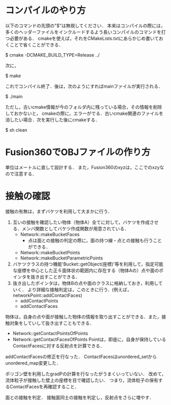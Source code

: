 
# コンパイルのやり方
以下のコマンドの先頭の"$"は無視してください．
本来はコンパイルの際には，多くのヘッダーファイルをインクルードするよう長いコンパイルのコマンドを打つ必要がある．
cmakeを使えば，それをCMakeLists.txtにあらかじめ書いておくことで省くことができる．

$ cmake -DCMAKE_BUILD_TYPE=Release ../

次に，

$ make

これでコンパイル終了．後は，次のようにすればmainファイルが実行される．

$ ./main

ただし，古いcmake情報が今のフォルダ内に残っている場合，その情報を削除しておかないと，
cmakeの際に，エラーがでる．古いcmake関連のファイルを消したい場合．次を実行した後にcmakeする．

$ sh clean

# Fusion360でOBJファイルの作り方

単位はメートルに直して設計する．
また，Fusion360のxyzは，ここでのxzyなので注意する．

# 接触の確認

接触の有無は，まずバケツを利用して大まかに行う．

1. 互いの接触を確認したい物体（物体A）全てに対して，バケツを作成させる．メンバ関数としてバケツ作成関数が用意されている．
   * Network::makeBucketFaces
     * 点は面との接触の判定の際に，面の持つ線・点との接触も行うことができる．
   * Network::makeBucketPoints
   * Network::makeBucketParametricPoints
2. バケツクラスの持つ機能'Bucket<T>::getObject(座標)'等を利用して，指定可能な座標を中心とした正６面体状の範囲内に存在する（物体Aの）点や面のポインタを抜き出すことができる．
3. 抜き出したポインタは，物体Bの点や面のクラスに格納しておき，利用していく．
   より詳細な接触判定は，このときに行う．(例えば，networkPoint::addContactFaces)
   * addContactPoints
   * addContactFaces

物体は，自身の点や面が接触した物体の情報を取り出すことができる．また，接触対象をしていして抜き出すこともできる．
   * Network::getContactPointsOfPoints
   * Network::getContactFacesOfPoints
Pointは，即座に，自身が保持しているContactFacesに対する反射点を計算できる．


addContactFacesの修正を行なった．
ContactFacesはunordered_setからunordered_map変更した．


ポリゴン壁を利用したgradPの計算を行なったがうまくいっていない．
改めて，流体粒子が接触した壁上の座標を目で確認したい．
つまり，流体粒子の保有するContactFacesを再確認すること．



面との接触を判定．
接触面同士の接触を判定し，反射点をさらに増やす．
